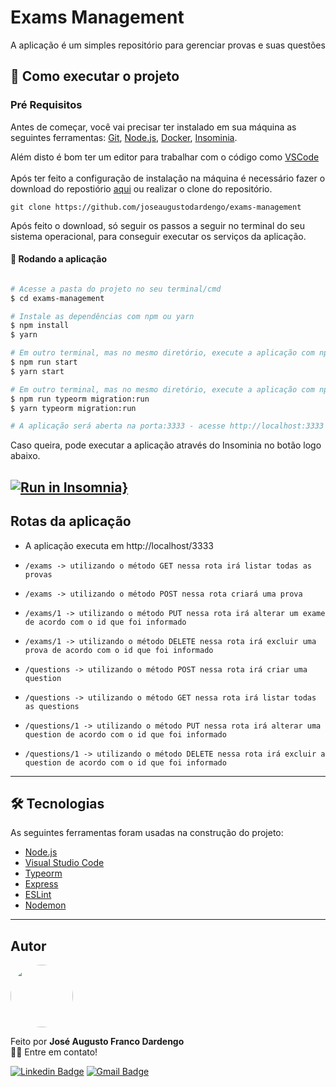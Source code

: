 # Exams Management

A aplicação é um simples repositório para gerenciar provas e suas questões

<h2 id="como-executar-o-projeto"> 🚀 Como executar o projeto </h2>

### Pré Requisitos
Antes de começar, você vai precisar ter instalado em sua máquina as seguintes ferramentas:
[Git](https://git-scm.com), [Node.js](https://nodejs.org/en/), [Docker](https://www.docker.com/), [Insominia](https://insomnia.rest/download). 

Além disto é bom ter um editor para trabalhar com o código como [VSCode](https://code.visualstudio.com/) <br/> <br/>
Após ter feito a configuração de instalação na máquina é necessário fazer o download do repostiório [aqui](https://github.com/joseaugustodardengo/exams-management/archive/master.zip)
ou realizar o clone do repositório.
```
git clone https://github.com/joseaugustodardengo/exams-management
```
Após feito o download, só seguir os passos a seguir no terminal do seu sistema operacional, para conseguir executar os serviços da aplicação.

#### 🧭 Rodando a aplicação

```bash

# Acesse a pasta do projeto no seu terminal/cmd
$ cd exams-management

# Instale as dependências com npm ou yarn
$ npm install
$ yarn

# Em outro terminal, mas no mesmo diretório, execute a aplicação com npm ou yarn
$ npm run start
$ yarn start

# Em outro terminal, mas no mesmo diretório, execute a aplicação com npm ou yarn, para criar as migrations após ter configurado o ambiente do docker que está no arquivo .env
$ npm run typeorm migration:run
$ yarn typeorm migration:run

# A aplicação será aberta na porta:3333 - acesse http://localhost:3333
```
Caso queira, pode executar a aplicação através do Insominia no botão logo abaixo.

[![Run in Insomnia}](https://insomnia.rest/images/run.svg)](https://insomnia.rest/run/?label=exams-management&uri=https%3A%2F%2Fraw.githubusercontent.com%2Fjoseaugustodardengo%2Fexams-management%2Fmain%2Fexport.json)
---

## Rotas da aplicação
* A aplicação executa em http://localhost/3333
* ```/exams -> utilizando o método GET nessa rota irá listar todas as provas ```

* ```/exams -> utilizando o método POST nessa rota criará uma prova ```

* ```/exams/1 -> utilizando o método PUT nessa rota irá alterar um exame de acordo com o id que foi informado```

* ```/exams/1 -> utilizando o método DELETE nessa rota irá excluir uma prova de acordo com o id que foi informado```

* ```/questions -> utilizando o método POST nessa rota irá criar uma question ```

* ```/questions -> utilizando o método GET nessa rota irá listar todas as questions ```

* ```/questions/1 -> utilizando o método PUT nessa rota irá alterar uma question de acordo com o id que foi informado```

* ```/questions/1 -> utilizando o método DELETE nessa rota irá excluir a question de acordo com o id que foi informado```

---

<h2 id="tecnologias"> 🛠 Tecnologias </h2>

As seguintes ferramentas foram usadas na construção do projeto:
* [Node.js](https://nodejs.org/en/)
* [Visual Studio Code](https://code.visualstudio.com/)
* [Typeorm](https://typeorm.io/#/)
* [Express](https://expressjs.com/)
* [ESLint](https://eslint.org/)
* [Nodemon](https://nodemon.io/)

---

<h2 id="autor"> Autor </h2>
<img style="border-radius: 50%;" src="https://avatars1.githubusercontent.com/u/60450451?s=460&u=b5f6c306e7760f9d0b89839c5e0b6b105db684a0&v=4" width="100px;" alt=""/>

Feito por **José Augusto Franco Dardengo** <br/>
👋🏽 Entre em contato!

[![Linkedin Badge](https://img.shields.io/badge/-José-blue?style=flat-square&logo=Linkedin&logoColor=white&link=https://www.linkedin.com/in/jose-augusto-franco-dardengo/)](https://www.linkedin.com/in/jose-augusto-franco-dardengo/) 
[![Gmail Badge](https://img.shields.io/badge/-jfrancodardengo@gmail.com-c14438?style=flat-square&logo=Gmail&logoColor=white&link=mailto:jfrancodardengo@gmail.com)](mailto:jfrancodardengo@gmail.com)
